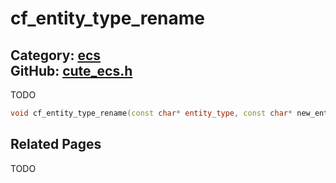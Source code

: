 [//]: # (This file is automatically generated by Cute Framework's docs parser.)
[//]: # (Do not edit this file by hand!)
[//]: # (See: https://github.com/RandyGaul/cute_framework/blob/master/samples/docs_parser.cpp)
[](../header.md ':include')

# cf_entity_type_rename

Category: [ecs](/api_reference?id=ecs)  
GitHub: [cute_ecs.h](https://github.com/RandyGaul/cute_framework/blob/master/include/cute_ecs.h)  
---

TODO

```cpp
void cf_entity_type_rename(const char* entity_type, const char* new_entity_type_name);
```

## Related Pages

TODO  
